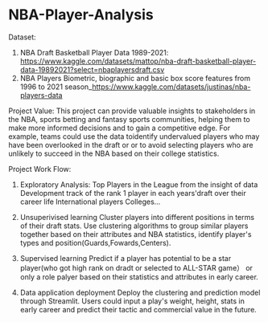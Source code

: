 # NBA-Player-Analysis
Dataset:
1. NBA Draft Basketball Player Data 1989-2021: https://www.kaggle.com/datasets/mattop/nba-draft-basketball-player-data-19892021?select=nbaplayersdraft.csv
2. NBA Players Biometric, biographic and basic box score features from 1996 to 2021 season_https://www.kaggle.com/datasets/justinas/nba-players-data

Project Value:
This project can provide valuable insights to stakeholders in the NBA, sports betting and fantasy sports communities, helping them to make more informed decisions and to gain a competitive edge. For example, teams could use the data toidentify undervalued players who may have been overlooked in the draft or  or to avoid selecting players who are unlikely to succeed in the NBA based on their college statistics.


Project Work Flow:
1. Exploratory Analysis:
Top  Players in the League from the insight of data
Development track of the rank 1 player in each years'draft over their career life
International players
Colleges...

2. Unsuperivised learning 
Cluster players into different positions in terms of their draft stats. Use clustering algorithms to group similar players together based on their attributes and NBA statistics, identify player's types and position(Guards,Fowards,Centers).

3. Supervised learning
Predict if a player has potential to be a star player(who got high rank on dradt or selected to ALL-STAR game） or only a role palyer based on their statistics and attributes in early career.

4. Data application deployment
Deploy the clustering and prediction model through Streamlit. Users could input a play's weight, height, stats in early career and predict their tactic and commercial value in the future.

